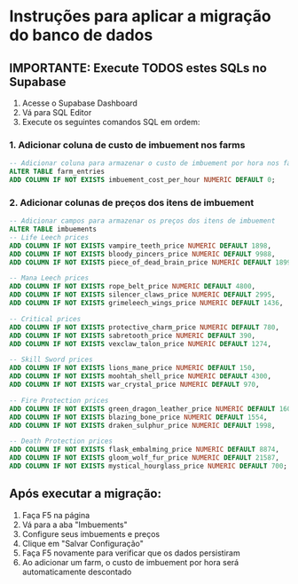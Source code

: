 # Instruções para aplicar a migração do banco de dados

## IMPORTANTE: Execute TODOS estes SQLs no Supabase

1. Acesse o Supabase Dashboard
2. Vá para SQL Editor
3. Execute os seguintes comandos SQL em ordem:

### 1. Adicionar coluna de custo de imbuement nos farms
```sql
-- Adicionar coluna para armazenar o custo de imbuement por hora nos farms
ALTER TABLE farm_entries 
ADD COLUMN IF NOT EXISTS imbuement_cost_per_hour NUMERIC DEFAULT 0;
```

### 2. Adicionar colunas de preços dos itens de imbuement

```sql
-- Adicionar campos para armazenar os preços dos itens de imbuement
ALTER TABLE imbuements 
-- Life Leech prices
ADD COLUMN IF NOT EXISTS vampire_teeth_price NUMERIC DEFAULT 1898,
ADD COLUMN IF NOT EXISTS bloody_pincers_price NUMERIC DEFAULT 9988,
ADD COLUMN IF NOT EXISTS piece_of_dead_brain_price NUMERIC DEFAULT 18999,

-- Mana Leech prices  
ADD COLUMN IF NOT EXISTS rope_belt_price NUMERIC DEFAULT 4800,
ADD COLUMN IF NOT EXISTS silencer_claws_price NUMERIC DEFAULT 2995,
ADD COLUMN IF NOT EXISTS grimeleech_wings_price NUMERIC DEFAULT 1436,

-- Critical prices
ADD COLUMN IF NOT EXISTS protective_charm_price NUMERIC DEFAULT 780,
ADD COLUMN IF NOT EXISTS sabretooth_price NUMERIC DEFAULT 390,
ADD COLUMN IF NOT EXISTS vexclaw_talon_price NUMERIC DEFAULT 1274,

-- Skill Sword prices
ADD COLUMN IF NOT EXISTS lions_mane_price NUMERIC DEFAULT 150,
ADD COLUMN IF NOT EXISTS moohtah_shell_price NUMERIC DEFAULT 4300,
ADD COLUMN IF NOT EXISTS war_crystal_price NUMERIC DEFAULT 970,

-- Fire Protection prices
ADD COLUMN IF NOT EXISTS green_dragon_leather_price NUMERIC DEFAULT 16000,
ADD COLUMN IF NOT EXISTS blazing_bone_price NUMERIC DEFAULT 1554,
ADD COLUMN IF NOT EXISTS draken_sulphur_price NUMERIC DEFAULT 1998,

-- Death Protection prices
ADD COLUMN IF NOT EXISTS flask_embalming_price NUMERIC DEFAULT 8874,
ADD COLUMN IF NOT EXISTS gloom_wolf_fur_price NUMERIC DEFAULT 21587,
ADD COLUMN IF NOT EXISTS mystical_hourglass_price NUMERIC DEFAULT 700;
```

## Após executar a migração:

1. Faça F5 na página
2. Vá para a aba "Imbuements"
3. Configure seus imbuements e preços
4. Clique em "Salvar Configuração"
5. Faça F5 novamente para verificar que os dados persistiram
6. Ao adicionar um farm, o custo de imbuement por hora será automaticamente descontado